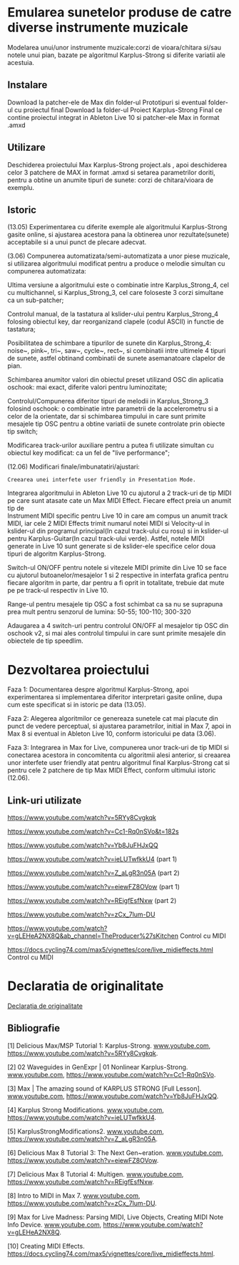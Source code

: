# Emularea sunetelor produse de catre diverse instrumente muzicale
Modelarea unui/unor instrumente muzicale:corzi de vioara/chitara si/sau notele unui pian, bazate pe algoritmul Karplus-Strong si diferite variatii ale acestuia.

## Instalare
Download la patcher-ele de Max din folder-ul Prototipuri si eventual folder-ul cu proiectul final
Download la folder-ul Proiect Karplus-Strong Final ce contine proiectul integrat in Ableton Live 10 si patcher-ele Max in format .amxd

## Utilizare
Deschiderea proiectului Max Karplus-Strong project.als , apoi deschiderea celor 3 patchere de MAX in format .amxd si setarea parametrilor doriti, pentru a obtine un anumite 
tipuri de sunete: corzi de chitara/vioara de exemplu.

## Istoric

(13.05) Experimentarea cu diferite exemple ale algoritmului Karplus-Strong gasite online, si ajustarea acestora pana la obtinerea unor rezultate(sunete) acceptabile si a unui punct de plecare adecvat.

(3.06) Compunerea automatizata/semi-automatizata a unor piese muzicale, si utilizarea algoritmului modificat pentru a produce o melodie simultan cu compunerea automatizata:

   Ultima versiune a algoritmului este o combinatie intre Karplus_Strong_4, cel cu multichannel, si Karplus_Strong_3, cel care foloseste 3 corzi simultane ca un sub-patcher;
   
   Controlul manual, de la tastatura al kslider-ului pentru Karplus_Strong_4 folosing obiectul key, dar reorganizand clapele (codul ASCII) in functie de tastatura;
   
   Posibilitatea de schimbare a tipurilor de sunete din Karplus_Strong_4: noise~, pink~, tri~, saw~, cycle~, rect~, si combinatii intre ultimele 4 tipuri de sunete, astfel
   obtinand combinatii de sunete asemanatoare clapelor de pian.
   
   Schimbarea anumitor valori din obiectul preset utilizand OSC din aplicatia oschook: mai exact, diferite valori pentru luminozitate;
   
   Controlul/Compunerea diferitor tipuri de melodii in Karplus_Strong_3 folosind oschook: o combinatie intre parametrii de la accelerometru si a celor de la orientate, dar si
   schimbarea timpului in care sunt primite mesajele tip OSC pentru a obtine variatii de sunete controlate prin obiecte tip switch;
   
   Modificarea track-urilor auxiliare pentru a putea fi utilizate simultan cu obiectul key modificat: ca un fel de "live performance";
   

(12.06)  Modificari finale/imbunatatiri/ajustari: 

    Creearea unei interfete user friendly in Presentation Mode.
    
   Integrarea algoritmului in Ableton Live 10 cu ajutorul a 2 track-uri de tip MIDI pe care sunt atasate cate un Max MIDI Effect. Fiecare effect preia un anumit tip de  
   Instrument MIDI specific pentru Live 10 in care am compus un anumit track MIDI, iar cele 2 MIDI Effects trimit numarul notei MIDI si Velocity-ul in kslider-ul din
   programul principal(In cazul track-ului cu rosu) si in kslider-ul pentru Karplus-Guitar(In cazul track-ului verde).
   Astfel, notele MIDI generate in Live 10 sunt generate si de kslider-ele specifice celor doua tipuri de algoritm Karplus-Strong.
    
   Switch-ul ON/OFF pentru notele si vitezele MIDI primite din Live 10 se face cu ajutorul butoanelor/mesajelor 1 si 2 respective in interfata grafica pentru fiecare 
   algoritm in parte, dar pentru a fi oprit in totalitate, trebuie dat mute pe pe track-ul respectiv in Live 10.
   
   Range-ul pentru mesajele tip OSC a fost schimbat ca sa nu se suprapuna prea mult pentru senzorul de lumina: 50-55; 100-110; 300-320
   
   Adaugarea a 4 switch-uri pentru controlul ON/OFF al mesajelor tip OSC din oschook v2, si mai ales controlul timpului in care sunt primite mesajele din obiectele
   de tip speedlim.
        


# Dezvoltarea proiectului

   Faza 1: Documentarea despre algoritmul Karplus-Strong, apoi experimentarea si implementarea diferitor interpretari gasite online, dupa cum este specificat si in istoric
   pe data (13.05).
   
   Faza 2: Alegerea algoritmilor ce genereaza sunetele cat mai placute din punct de vedere perceptual, si ajustarea parametrilor, initial in Max 7, apoi in Max 8 si eventual
   in Ableton Live 10, conform istoricului pe data (3.06).
   
   Faza 3: Integrarea in Max for Live, compunerea unor track-uri de tip MIDI si conectarea acestora in concomitenta cu algoritmii alesi anterior, si creaarea unor interfete
   user friendly atat pentru algoritmul final Karplus-Strong cat si pentru cele 2 patchere de tip Max MIDI Effect, conform ultimului istoric (12.06).


## Link-uri utilizate

https://www.youtube.com/watch?v=5RYy8Cvgkqk

https://www.youtube.com/watch?v=Cc1-Rq0nSVo&t=182s

https://www.youtube.com/watch?v=Yb8JuFHJxQQ   

https://www.youtube.com/watch?v=ieLUTwfkkU4 	(part 1) 

https://www.youtube.com/watch?v=Z_aLgR3n05A	(part 2)

https://www.youtube.com/watch?v=eiewFZ8OVow  (part 1) 

https://www.youtube.com/watch?v=REigfEsfNxw	(part 2) 

https://www.youtube.com/watch?v=zCx_7lum-DU

https://www.youtube.com/watch?v=gLEHeA2NX8Q&ab_channel=TheProducer%27sKitchen 	Control cu MIDI

https://docs.cycling74.com/max5/vignettes/core/live_midieffects.html		Control cu MIDI


# Declaratia de originalitate

 [Declarația de originalitate](statement-of-originality.yml) 
 
 
## Bibliografie

[1] Delicious Max/MSP Tutorial 1: Karplus-Strong. www.youtube.com,
https://www.youtube.com/watch?v=5RYy8Cvgkqk. 

[2] 02 Waveguides in GenExpr | 01 Nonlinear Karplus-Strong. www.youtube.com,
https://www.youtube.com/watch?v=Cc1-Rq0nSVo. 

[3] Max | The amazing sound of KARPLUS STRONG [Full Lesson]. www.youtube.com,
https://www.youtube.com/watch?v=Yb8JuFHJxQQ. 

[4] Karplus Strong Modifications. www.youtube.com,
https://www.youtube.com/watch?v=ieLUTwfkkU4. 

[5] KarplusStrongModifications2. www.youtube.com,
https://www.youtube.com/watch?v=Z_aLgR3n05A. 

[6] Delicious Max 8 Tutorial 3: The Next Gen~eration. www.youtube.com,
https://www.youtube.com/watch?v=eiewFZ8OVow. 

[7] Delicious Max 8 Tutorial 4: Multigen. www.youtube.com,
https://www.youtube.com/watch?v=REigfEsfNxw. 

[8] Intro to MIDI in Max 7. www.youtube.com,
https://www.youtube.com/watch?v=zCx_7lum-DU. 

[9] Max for Live Madness: Parsing MIDI, Live Objects, Creating MIDI Note Info Device. www.youtube.com,
https://www.youtube.com/watch?v=gLEHeA2NX8Q. 

[10] Creating MIDI Effects. https://docs.cycling74.com/max5/vignettes/core/live_midieffects.html. 

   

